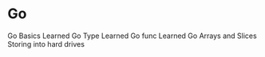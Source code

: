 # Go
Go Basics
Learned Go Type
Learned Go func
Learned Go Arrays and Slices
Storing into hard drives